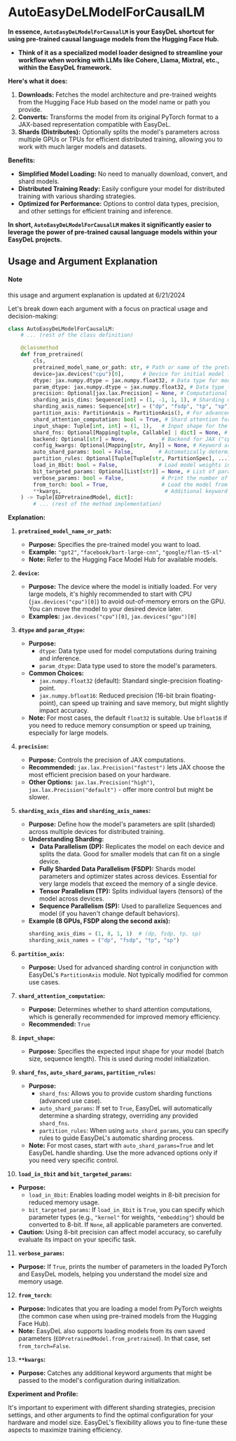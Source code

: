 # AutoEasyDeLModelForCausalLM

**In essence, `AutoEasyDeLModelForCausalLM` is your EasyDeL shortcut for using pre-trained causal language models from the Hugging Face Hub.** 

- **Think of it as a specialized model loader designed to streamline your workflow when working with LLMs like Cohere, Llama, Mixtral, etc., within the EasyDeL framework.**

**Here's what it does:**

1. **Downloads:** Fetches the model architecture and pre-trained weights from the Hugging Face Hub based on the model name or path you provide.
2. **Converts:** Transforms the model from its original PyTorch format to a JAX-based representation compatible with EasyDeL.
3. **Shards (Distributes):**  Optionally splits the model's parameters across multiple GPUs or TPUs for efficient distributed training, allowing you to work with much larger models and datasets. 

**Benefits:**

- **Simplified Model Loading:** No need to manually download, convert, and shard models. 
- **Distributed Training Ready:**  Easily configure your model for distributed training with various sharding strategies.
- **Optimized for Performance:**  Options to control data types, precision, and other settings for efficient training and inference.

**In short, `AutoEasyDeLModelForCausalLM` makes it significantly easier to leverage the power of pre-trained causal language models within your EasyDeL projects.** 


## Usage and Argument Explanation
#### Note
this usage and argument explanation is updated at 6/21/2024



Let's break down each argument with a focus on practical usage and decision-making:

```python
class AutoEasyDeLModelForCausalLM: 
    # ... (rest of the class definition)

    @classmethod
    def from_pretrained(
        cls,
        pretrained_model_name_or_path: str, # Path or name of the pretrained model (e.g., "gpt2", "facebook/bart-large-cnn") 
        device=jax.devices("cpu")[0],      # Device for initial model loading (CPU recommended for large models)
        dtype: jax.numpy.dtype = jax.numpy.float32, # Data type for model computations (float32 is standard)
        param_dtype: jax.numpy.dtype = jax.numpy.float32, # Data type for storing model parameters (float32 is standard)
        precision: Optional[jax.lax.Precision] = None, # Computational precision (use "fastest" for optimal performance on your hardware)
        sharding_axis_dims: Sequence[int] = (1, -1, 1, 1), # Sharding dimensions for (dp, fsdp, tp, sp)
        sharding_axis_names: Sequence[str] = ("dp", "fsdp", "tp", "sp"), # Names corresponding to sharding dimensions
        partition_axis: PartitionAxis = PartitionAxis(), # For advanced sharding with EasyDeL's PartitionAxis module (usually leave as default) 
        shard_attention_computation: bool = True, # Shard attention for better memory efficiency (recommended: True) 
        input_shape: Tuple[int, int] = (1, 1),   # Input shape for the model (batch size, sequence length), used for initialization
        shard_fns: Optional[Mapping[tuple, Callable] | dict] = None, # Custom sharding functions (advanced use)
        backend: Optional[str] = None,           # Backend for JAX ("cpu", "gpu", "tpu"; usually auto-detected)
        config_kwargs: Optional[Mapping[str, Any]] = None, # Keyword arguments to pass to the model's configuration
        auto_shard_params: bool = False,        # Automatically determine sharding (if True, `shard_fns` are ignored)
        partition_rules: Optional[Tuple[Tuple[str, PartitionSpec], ...]] = None, # Rules for auto-sharding (if `auto_shard_params` is True)
        load_in_8bit: bool = False,             # Load model weights in 8-bit precision (for memory efficiency)
        bit_targeted_params: Optional[List[str]] = None, # List of parameter names to convert to 8-bit (if `load_in_8bit` is True)
        verbose_params: bool = False,            # Print the number of parameters in the loaded models
        from_torch: bool = True,                 # Load the model from PyTorch weights (Hugging Face)
        **kwargs,                                 # Additional keyword arguments passed to the model's initialization 
    ) -> Tuple[EDPretrainedModel, dict]:
        # ... (rest of the method implementation)
```

**Explanation:**

1. **`pretrained_model_name_or_path`:**
   - **Purpose:** Specifies the pre-trained model you want to load.
   - **Example:** `"gpt2"`, `"facebook/bart-large-cnn"`, `"google/flan-t5-xl"`
   - **Note:**  Refer to the Hugging Face Model Hub for available models.

2. **`device`:**
   - **Purpose:**  The device where the model is initially loaded. For very large models, it's highly recommended to start with CPU (`jax.devices("cpu")[0]`) to avoid out-of-memory errors on the GPU. You can move the model to your desired device later. 
   - **Examples:** `jax.devices("cpu")[0]`, `jax.devices("gpu")[0]`

3. **`dtype` and `param_dtype`:**
   - **Purpose:**
     - `dtype`: Data type used for model computations during training and inference. 
     - `param_dtype`: Data type used to store the model's parameters. 
   - **Common Choices:**
     - `jax.numpy.float32` (default): Standard single-precision floating-point.
     - `jax.numpy.bfloat16`:  Reduced precision (16-bit brain floating-point), can speed up training and save memory, but might slightly impact accuracy. 
   - **Note:** For most cases, the default `float32` is suitable. Use `bfloat16` if you need to reduce memory consumption or speed up training, especially for large models.

4. **`precision`:** 
   - **Purpose:** Controls the precision of JAX computations.
   - **Recommended:** `jax.lax.Precision("fastest")` lets JAX choose the most efficient precision based on your hardware.
   - **Other Options:** `jax.lax.Precision("high")`, `jax.lax.Precision("default")` - offer more control but might be slower. 

5. **`sharding_axis_dims` and `sharding_axis_names`:**
   - **Purpose:** Define how the model's parameters are split (sharded) across multiple devices for distributed training.
   - **Understanding Sharding:** 
     - **Data Parallelism (DP):** Replicates the model on each device and splits the data. Good for smaller models that can fit on a single device.
     - **Fully Sharded Data Parallelism (FSDP):**  Shards model parameters and optimizer states across devices.  Essential for very large models that exceed the memory of a single device. 
     - **Tensor Parallelism (TP):** Splits individual layers (tensors) of the model across devices.
     - **Sequence Parallelism (SP):**  Used to parallelize Sequences and model (if you haven't change default behaviors).
   - **Example (8 GPUs, FSDP along the second axis):**
      ```python
      sharding_axis_dims = (1, 8, 1, 1)  # (dp, fsdp, tp, sp)
      sharding_axis_names = ("dp", "fsdp", "tp", "sp") 
      ```

6. **`partition_axis`:**
   - **Purpose:** Used for advanced sharding control in conjunction with EasyDeL's `PartitionAxis` module. Not typically modified for common use cases. 

7. **`shard_attention_computation`:**
   - **Purpose:**  Determines whether to shard attention computations, which is generally recommended for improved memory efficiency.
   - **Recommended:** `True` 

8. **`input_shape`:**
   - **Purpose:**  Specifies the expected input shape for your model (batch size, sequence length). This is used during model initialization.

9. **`shard_fns`, `auto_shard_params`, `partition_rules`:**
   - **Purpose:** 
     - `shard_fns`: Allows you to provide custom sharding functions (advanced use case).
     - `auto_shard_params`:  If set to `True`, EasyDeL will automatically determine a sharding strategy, overriding any provided `shard_fns`.
     - `partition_rules`: When using `auto_shard_params`, you can specify rules to guide EasyDeL's automatic sharding process. 
   - **Note:** For most cases, start with `auto_shard_params=True` and let EasyDeL handle sharding. Use the more advanced options only if you need very specific control.

10. **`load_in_8bit` and `bit_targeted_params`:**
   - **Purpose:**
     - `load_in_8bit`: Enables loading model weights in 8-bit precision for reduced memory usage. 
     - `bit_targeted_params`: If `load_in_8bit` is `True`, you can specify which parameter types (e.g., `"kernel"` for weights, `"embedding"`) should be converted to 8-bit. If `None`, all applicable parameters are converted.
   - **Caution:** Using 8-bit precision can affect model accuracy, so carefully evaluate its impact on your specific task.

11. **`verbose_params`:**
   - **Purpose:** If `True`, prints the number of parameters in the loaded PyTorch and EasyDeL models, helping you understand the model size and memory usage.

12. **`from_torch`:**
   - **Purpose:** Indicates that you are loading a model from PyTorch weights (the common case when using pre-trained models from the Hugging Face Hub).
   - **Note:** EasyDeL also supports loading models from its own saved parameters (`EDPretrainedModel.from_pretrained`). In that case, set `from_torch=False`. 

13. **`**kwargs`:**
   - **Purpose:** Catches any additional keyword arguments that might be passed to the model's configuration during initialization.

**Experiment and Profile:**

It's important to experiment with different sharding strategies, precision settings, and other arguments to find the optimal configuration for your hardware and model size. EasyDeL's flexibility allows you to fine-tune these aspects to maximize training efficiency.
